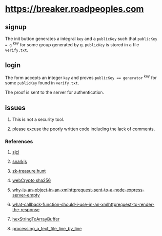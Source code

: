 # https://breaker.roadpeoples.com

## signup

The init button generates a integral `key` and a `publicKey` such that `publicKey = g` <sup>key</sup> for some group generated by g.
`publicKey` is stored in a file `verify.txt`.

## login
The form accepts an integer `key` and proves `publicKey == generator` <sup>key</sup> for some `publicKey` found in `verify.txt`.

The proof is sent to the server for authentication.

## issues
1. This is not a security tool.

1. please excuse the poorly written code including the lack of comments.

### References

1. [sjcl](https://github.com/bitwiseshiftleft/sjcl/)

2. [snarkjs](https://github.com/iden3/snarkjs)

4. [zk-treasure hunt](https://zk-treasure-hunt.glitch.me/)

2. [webCrypto sha256](//https://jameshfisher.com/2017/10/30/web-cryptography-api-hello-world/)

6. [why-is-an-object-in-an-xmlhttprequest-sent-to-a-node-express-server-empty](https://stackoverflow.com/questions/32084571/why-is-an-object-in-an-xmlhttprequest-sent-to-a-node-express-server-empty?noredirect=1&lq=1)

7. [what-callback-function-should-i-use-in-an-xmlhttprequest-to-render-the-response](https://stackoverflow.com/questions/42942176/what-callback-function-should-i-use-in-an-xmlhttprequest-to-render-the-response)

8. [hexStringToArrayBuffer](https://gist.github.com/don/871170d88cf6b9007f7663fdbc23fe09)

9. [processing_a_text_file_line_by_line](https://developer.mozilla.org/en-US/docs/Web/API/Fetch_API/Using_Fetch#processing_a_text_file_line_by_line)
